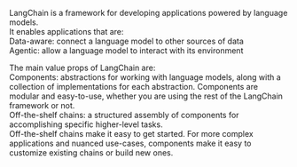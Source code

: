 LangChain is a framework for developing applications powered by language models. <br>It enables applications that are: <br>Data-aware: connect a language model to other sources of data <br>
Agentic: allow a language model to interact with its environment <br>

The main value props of LangChain are:<br>
Components: abstractions for working with language models, along with a collection of implementations for each abstraction. Components are modular and easy-to-use, whether you are using the rest of the LangChain framework or not.<br>
Off-the-shelf chains: a structured assembly of components for accomplishing specific higher-level tasks.<br>
Off-the-shelf chains make it easy to get started. For more complex applications and nuanced use-cases, components make it easy to customize existing chains or build new ones.
